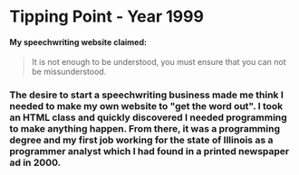 # Tipping Point - Year 1999


#### My speechwriting website claimed:

 > It is not enough to be understood,
 > you must ensure that you can not be missunderstood.
 
 ### The desire to start a speechwriting business made me think I needed to make my own website to "get the word out".   I took an HTML class and quickly discovered I needed programming to make anything happen.  From there, it was a programming degree and my first job working for the state of Illinois as a programmer analyst which I had found in a printed newspaper ad in 2000.

